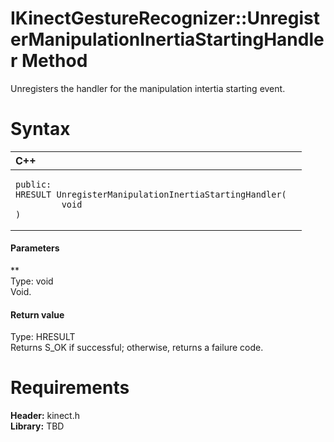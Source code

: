 IKinectGestureRecognizer::UnregisterManipulationInertiaStartingHandler Method  
=============================================================================  

Unregisters the handler for the manipulation intertia starting event. <span id="syntaxSection"></span>

Syntax  
======  

<table>
<colgroup>
<col width="100%" />
</colgroup>
<thead>
<tr class="header">
<th align="left">C++</th>
</tr>
</thead>
<tbody>
<tr class="odd">
<td align="left"><pre><code>public:  
HRESULT UnregisterManipulationInertiaStartingHandler(  
         void  
)</code></pre></td>
</tr>
</tbody>
</table>

<span id="ID4EG"></span>
#### Parameters  

**    
Type: void  
Void.  

<span id="ID4EP"></span>
#### Return value  

Type: HRESULT  
Returns S\_OK if successful; otherwise, returns a failure code.  

<span id="requirements"></span>

Requirements  
============  

**Header:** kinect.h  
**Library:** TBD  



<!--Please do not edit the data in the comment block below.-->
<!--
TOCTitle : UnregisterManipulationInertiaStartingHandler Method
RLTitle : IKinectGestureRecognizer::UnregisterManipulationInertiaStartingHandler Method
KeywordK : UnregisterManipulationInertiaStartingHandler method
KeywordK : IKinectGestureRecognizer::UnregisterManipulationInertiaStartingHandler method
KeywordF : IKinectGestureRecognizer::UnregisterManipulationInertiaStartingHandler
KeywordF : UnregisterManipulationInertiaStartingHandler
KeywordF : Microsoft.Kinect.kinect.IKinectGestureRecognizer.UnregisterManipulationInertiaStartingHandler(void)
KeywordA : M:Microsoft.Kinect.kinect.IKinectGestureRecognizer.UnregisterManipulationInertiaStartingHandler(void)
AssetID : M:Microsoft.Kinect.kinect.IKinectGestureRecognizer.UnregisterManipulationInertiaStartingHandler(void)
Locale : en-us
CommunityContent : 1
APIType : Managed
APILocation : 
APIName : Microsoft.Kinect.kinect.IKinectGestureRecognizer::UnregisterManipulationInertiaStartingHandler
TargetOS : Windows
TopicType : kbSyntax
DevLang : C++
DocSet : K4Wv2
ProjType : K4Wv2Proj
Technology : Kinect for Windows
Product : Kinect for Windows SDK v2
productversion : 20
-->
